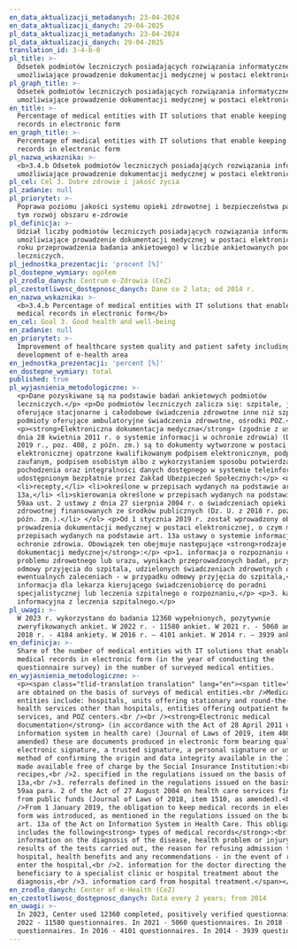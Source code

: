 ```yaml
---
en_data_aktualizacji_metadanych: 23-04-2024
en_data_aktualizacji_danych: 29-04-2025
pl_data_aktualizacji_metadanych: 23-04-2024
pl_data_aktualizacji_danych: 29-04-2025
translation_id: 3-4-b-0
pl_title: >-
  Odsetek podmiotów leczniczych posiadających rozwiązania informatyczne
  umożliwiające prowadzenie dokumentacji medycznej w postaci elektronicznej
pl_graph_title: >-
  Odsetek podmiotów leczniczych posiadających rozwiązania informatyczne
  umożliwiające prowadzenie dokumentacji medycznej w postaci elektronicznej
en_title: >-
  Percentage of medical entities with IT solutions that enable keeping medical
  records in electronic form
en_graph_title: >-
  Percentage of medical entities with IT solutions that enable keeping medical
  records in electronic form
pl_nazwa_wskaznika: >-
  <b>3.4.b Odsetek podmiotów leczniczych posiadających rozwiązania informatyczne
  umożliwiające prowadzenie dokumentacji medycznej w postaci elektronicznej</b>
pl_cel: Cel 3. Dobre zdrowie i jakość życia
pl_zadanie: null
pl_priorytet: >-
  Poprawa poziomu jakości systemu opieki zdrowotnej i bezpieczeństwa pacjenta, w
  tym rozwój obszaru e-zdrowie
pl_definicja: >-
  Udział liczby podmiotów leczniczych posiadających rozwiązania informatyczne,
  umożliwiające prowadzenie dokumentacji medycznej w postaci elektronicznej (w
  roku przeprowadzenia badania ankietowego) w liczbie ankietowanych podmiotów
  leczniczych.
pl_jednostka_prezentacji: 'procent [%]'
pl_dostepne_wymiary: ogółem
pl_zrodlo_danych: Centrum e-Zdrowia (CeZ)
pl_czestotliwosc_dostępnosc_danych: Dane co 2 lata; od 2014 r.
en_nazwa_wskaznika: >-
  <b>3.4.b Percentage of medical entities with IT solutions that enable keeping
  medical records in electronic form</b>
en_cel: Goal 3. Good health and well-being
en_zadanie: null
en_priorytet: >-
  Improvement of healthcare system quality and patient safety including the
  development of e-health area
en_jednostka_prezentacji: 'percent [%]'
en_dostepne_wymiary: total
published: true
pl_wyjasnienia_metodologiczne: >-
  <p>Dane pozyskiwane są na podstawie badań ankietowych podmiotów
  leczniczych.</p> <p>Do podmiotów leczniczych zalicza się: szpitale, jednostki
  oferujące stacjonarne i całodobowe świadczenia zdrowotne inne niż szpitale,
  podmioty oferujące ambulatoryjne świadczenia zdrowotne, ośrodki POZ.</p>
  <p><strong>Elektroniczna dokumentacja medyczna</strong> (zgodnie z ustawą z
  dnia 28 kwietnia 2011 r. o systemie informacji w ochronie zdrowia) (Dz. U. z
  2019 r., poz. 408, z późn. zm.) są to dokumenty wytworzone w postaci
  elektronicznej opatrzone kwalifikowanym podpisem elektronicznym, podpisem
  zaufanym, podpisem osobistym albo z wykorzystaniem sposobu potwierdzania
  pochodzenia oraz integralności danych dostępnego w systemie teleinformatycznym
  udostępnionym bezpłatnie przez Zakład Ubezpieczeń Społecznych:</p> <ol>
  <li>recepty,</li> <li>określone w przepisach wydanych na podstawie art.
  13a,</li> <li>skierowania określone w przepisach wydanych na podstawie art.
  59aa ust. 2 ustawy z dnia 27 sierpnia 2004 r. o świadczeniach opieki
  zdrowotnej finansowanych ze środków publicznych (Dz. U. z 2018 r. poz. 1510, z
  późn. zm.).</li> </ol> <p>Od 1 stycznia 2019 r. został wprowadzony obowiązek
  prowadzenia dokumentacji medycznej w postaci elektronicznej, o czym mowa w
  przepisach wydanych na podstawie art. 13a ustawy o systemie informacji w
  ochronie zdrowia. Obowiązek ten obejmuje następujące <strong>rodzaje
  dokumentacji medycznej</strong>:</p> <p>1. informacja o rozpoznaniu choroby,
  problemu zdrowotnego lub urazu, wynikach przeprowadzonych badań, przyczynie
  odmowy przyjęcia do szpitala, udzielonych świadczeniach zdrowotnych oraz
  ewentualnych zaleceniach - w przypadku odmowy przyjęcia do szpitala,</p> <p>2.
  informacja dla lekarza kierującego świadczeniobiorcę do poradni
  specjalistycznej lub leczenia szpitalnego o rozpoznaniu,</p> <p>3. karta
  informacyjna z leczenia szpitalnego.</p>
pl_uwagi: >-
  W 2023 r. wykorzystano do badania 12360 wypełnionych, pozytywnie
  zweryfikowanych ankiet. W 2022 r. - 11580 ankiet. W 2021 r. - 5060 ankiet. W
  2018 r. - 4184 ankiety. W 2016 r. – 4101 ankiet. W 2014 r. – 3939 ankiet.
en_definicja: >-
  Share of the number of medical entities with IT solutions that enable keeping
  medical records in electronic form (in the year of conducting the
  questionnaire survey) in the number of surveyed medical entities.
en_wyjasnienia_metodologiczne: >-
  <p><span class="tlid-translation translation" lang="en"><span title="">Data
  are obtained on the basis of surveys of medical entities.<br />Medical
  entities include: hospitals, units offering stationary and round-the-clock
  health services other than hospitals, entities offering outpatient health
  services, and POZ centers.<br /><br /><strong>Electronic medical
  documentation</strong> (in accordance with the Act of 28 April 2011 on the
  information system in health care) (Journal of Laws of 2019, item 408, as
  amended) these are documents produced in electronic form bearing qualified an
  electronic signature, a trusted signature, a personal signature or using the
  method of confirming the origin and data integrity available in the ICT system
  made available free of charge by the Social Insurance Institution:<br />1.
  recipes,<br />2. specified in the regulations issued on the basis of art.
  13a,<br />3. referrals defined in the regulations issued on the basis of art.
  59aa para. 2 of the Act of 27 August 2004 on health care services financed
  from public funds (Journal of Laws of 2018, item 1510, as amended).<br /><br
  />From 1 January 2019, the obligation to keep medical records in electronic
  form was introduced, as mentioned in the regulations issued on the basis of
  art. 13a of the Act on Information System in Health Care. This obligation
  includes the following<strong> types of medical records</strong>:<br />1.
  information on the diagnosis of the disease, health problem or injury, the
  results of the tests carried out, the reason for refusing admission to the
  hospital, health benefits and any recommendations - in the event of refusal to
  enter the hospital,<br />2. information for the doctor directing the
  beneficiary to a specialist clinic or hospital treatment about the
  diagnosis,<br />3. information card from hospital treatment.</span></span></p>
en_zrodlo_danych: Center of e-Health (CeZ)
en_czestotliwosc_dostępnosc_danych: Data every 2 years; from 2014
en_uwagi: >-
  In 2023, Center used 12360 completed, positively verified questionnaires. In
  2022 - 11580 questionnaires. In 2021 - 5060 questionnaires. In 2018 - 4184
  questionnaires. In 2016 - 4101 questionnaires. In 2014 - 3939 questionnaires.
---
```

